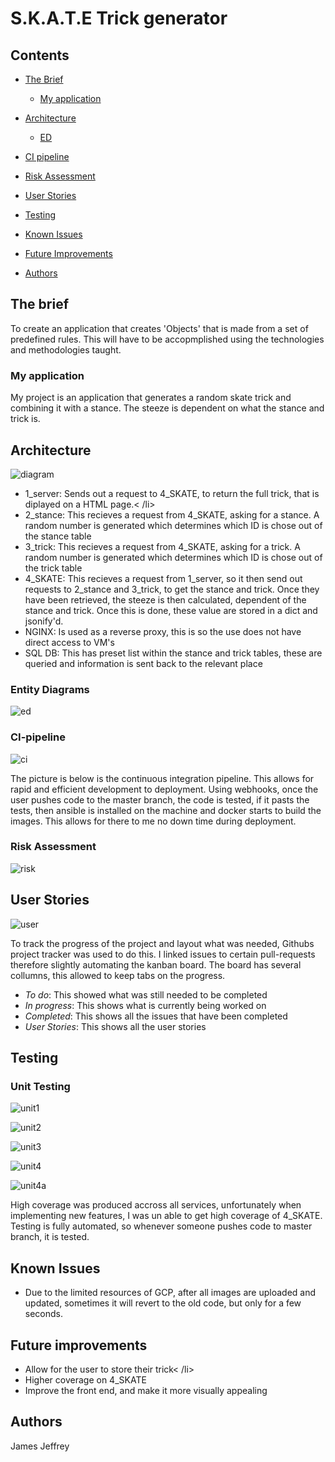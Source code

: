 # S.K.A.T.E Trick generator


<h2>Contents</h2>
<ul>
  <li>
    
   [The Brief](#the-brief)
    
  </li>
  <ul>
    <li>
  
   [My application](#my-application)
  
  </li>
 </ul>
 <li>
  
  [Architecture](#architecture)
  
  </li>
  <ul>
  <li>
    
   [ED](#entity-diagrams)
   
   </li>
   
   </ul>
   <li>
  
  [CI pipeline](#ci-pipeline)
  
  </li>
  <li>
  
  [Risk Assessment](#risk-assessment)
  
  </li>
  <li>
  
  [User Stories](#user-stories)
  
  </li>
  <li>
  
  [Testing](#testing)
  
  </li>
  <li>
  
  [Known Issues](#known-issues)
  
  </li>
  <li>
  
  [Future Improvements](#future-improvements)
  
  </li>
  <li>
  
  [Authors](#authors)
  
  </li>
 
 </ul>  
<h2>The brief</h2> 
<p1>To create an application that creates 'Objects' that is made from a set of predefined rules. This will have to be accopmplished using the technologies and methodologies taught. </p1>
<br>
<h3>My application</h3>
<p1>My project is an application that generates a random skate trick and combining it with a stance. The steeze is dependent on what the stance and trick is.</p1>
<br>
<h2>Architecture</h2>

![diagram](https://i.imgur.com/dXKgatX.png)
<ul>
  <li>1_server: Sends out a request to 4_SKATE, to return the full trick, that is diplayed on a HTML page.< /li>
   <li>2_stance: This recieves a request from 4_SKATE, asking for a stance. A random number is generated which determines which ID is chose out of the stance table </li>
  <li>3_trick: This recieves a request from 4_SKATE, asking for a trick. A random number is generated which determines which ID is chose out of the trick table</li>
    <li>4_SKATE: This recieves a request from 1_server, so it then send out requests to 2_stance and 3_trick, to get the stance and trick. Once they have been retrieved, the steeze is then calculated, dependent of the stance and trick. Once this is done, these value are stored in a dict and jsonify'd.</li>
    <li>NGINX: Is used as a reverse proxy, this is so the use does not have direct access to VM's</li>
    <li>SQL DB: This has preset list within the stance and trick tables, these are queried and information is sent back to the relevant place</li>
</ul>
<h3>Entity Diagrams</h3>

![ed](https://i.imgur.com/EDcIuMl.png)

<h3>CI-pipeline</h2>

![ci](https://i.imgur.com/SHAnhaC.png)

<p1>The picture is below is the continuous integration pipeline. This allows for rapid and efficient development to deployment. Using webhooks, once the user pushes code to the master branch, the code is tested, if it pasts the tests, then ansible is installed on the machine and docker starts to build the images. This allows for there to me no down time during deployment.</p1>

<h3>Risk Assessment</h3>

![risk](https://i.imgur.com/MJJ2tm5.png)

<h2>User Stories</h2>

![user](https://i.imgur.com/SnzC0WD.png)

<p1>To track the progress of the project and layout what was needed, Githubs project tracker was used to do this. I linked issues to certain pull-requests therefore slightly automating the kanban board.</p1>
<p1>The board has several collumns, this allowed to keep tabs on the progress.</p1>
<ul>
  <li><i>To do</i>: This showed what was still needed to be completed</li>
  <li><i>In progress</i>: This shows what is currently being worked on</li>
  <li><i>Completed</i>: This shows all the issues that have been completed </li>
  <li><i>User Stories</i>: This shows all the user stories </li>
</ul>


<h2>Testing</h2>

<h3>Unit Testing</h3>

![unit1](https://i.imgur.com/nL9RHXm.png)

![unit2](https://i.imgur.com/GZCBB9e.png)

![unit3](https://i.imgur.com/fHBOMeF.png)

![unit4](https://i.imgur.com/MiSAehd.png)

![unit4a](https://i.imgur.com/X6Ks8oH.png)

<p>High coverage was produced accross all services, unfortunately when implementing new features, I was un able to get high coverage of 4_SKATE. Testing is fully automated, so whenever someone pushes code to master branch, it is tested.</p>

<h2>Known Issues</h2>
<ul>
  <li>Due to the limited resources of GCP, after all images are uploaded and updated, sometimes it will revert to the old code, but only for a few seconds.</li>
</ul>

<h2>Future improvements</h2>
<ul>
  <li>Allow for the user to store their trick< /li>
   <li>Higher coverage on 4_SKATE</li>
  <li>Improve the front end, and make it more visually appealing</li>
</ul>

<h2>Authors</h2>
<p1>James Jeffrey</p1>


